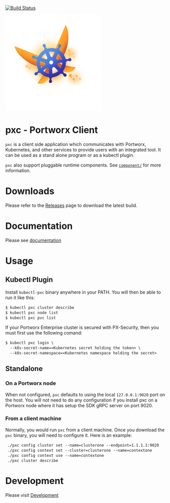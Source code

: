 [![Build Status](https://travis-ci.com/portworx/pxc.svg?token=koUsyDmAMgMD5TViiacc&branch=master)](https://travis-ci.com/portworx/pxc)

[![pxc](docs/images/pxc.png)](docs/images/pxc.png)

# pxc - Portworx Client
`pxc` is a client side application which communicates with Portworx, Kubernetes,
and other services to provide users with an integrated tool. It can be used as
a stand alone program or as a kubectl plugin.

`pxc` also support pluggable runtime components. See [`component/`](component)
for more information.

# Downloads
Please refer to the [Releases](https://github.com/portworx/pxc/releases) page to
download the latest build.

# Documentation

Please see [documentation](docs/usage/pxc.md)

# Usage

## Kubectl Plugin
Install `kubectl-pxc` binary anywhere in your PATH. You will
then be able to run it like this:

```
$ kubectl pxc cluster describe
$ kubectl pxc node list
$ kubectl pxc pvc list
```

If your Portworx Enterprise cluster is secured with PX-Security, then you must
first use the following comand:

```
$ kubectl pxc login \
  --k8s-secret-name=<Kubernetes secret holding the token> \
  --k8s-secret-namespace=<Kubernetes namespace holding the secret>
```

## Standalone

### On a Portworx node
When not configured, `pxc` defaults to using the local `127.0.0.1:9020` port on the host.
You will not need to do any configuration if you install pxc on a Portworx node where it
has setup the SDK gRPC server on port 9020.

### From a client machine

Normally, you would run `pxc` from a client machine. Once you download the `pxc` binary,
you will need to configure it. Here is an example:

```
 ./pxc config cluster set --name=clusterone --endpoint=1.1.1.1:9020
 ./pxc config context set --cluster=clusterone --name=contextone
 ./pxc config context use --name=contextone
 ./pxc cluster describe
```

# Development
Please visit [Development](docs/devel.md)

